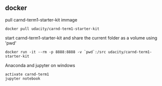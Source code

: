 ## docker
pull carnd-term1-starter-kit immage
```
docker pull udacity/carnd-term1-starter-kit
```

start carnd-term1-starter-kit and share the current folder as a volume using 'pwd'
```
docker run -it --rm -p 8888:8888 -v `pwd`:/src udacity/carnd-term1-starter-kit
```

Anaconda and jupyter on windows
```
activate carnd-term1
jupyter notebook
```
